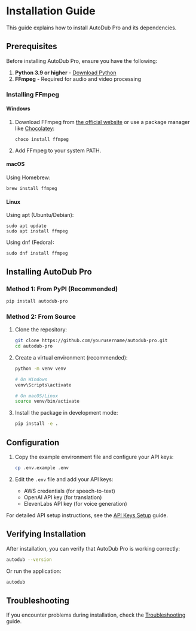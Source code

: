 # Installation Guide

This guide explains how to install AutoDub Pro and its dependencies.

## Prerequisites

Before installing AutoDub Pro, ensure you have the following:

1. **Python 3.9 or higher** - [Download Python](https://www.python.org/downloads/)
2. **FFmpeg** - Required for audio and video processing

### Installing FFmpeg

#### Windows
1. Download FFmpeg from [the official website](https://ffmpeg.org/download.html) or use a package manager like [Chocolatey](https://chocolatey.org/):
   ```
   choco install ffmpeg
   ```
2. Add FFmpeg to your system PATH.

#### macOS
Using Homebrew:
```
brew install ffmpeg
```

#### Linux
Using apt (Ubuntu/Debian):
```
sudo apt update
sudo apt install ffmpeg
```

Using dnf (Fedora):
```
sudo dnf install ffmpeg
```

## Installing AutoDub Pro

### Method 1: From PyPI (Recommended)

```bash
pip install autodub-pro
```

### Method 2: From Source

1. Clone the repository:
   ```bash
   git clone https://github.com/yourusername/autodub-pro.git
   cd autodub-pro
   ```

2. Create a virtual environment (recommended):
   ```bash
   python -m venv venv
   
   # On Windows
   venv\Scripts\activate
   
   # On macOS/Linux
   source venv/bin/activate
   ```

3. Install the package in development mode:
   ```bash
   pip install -e .
   ```

## Configuration

1. Copy the example environment file and configure your API keys:
   ```bash
   cp .env.example .env
   ```

2. Edit the `.env` file and add your API keys:
   - AWS credentials (for speech-to-text)
   - OpenAI API key (for translation)
   - ElevenLabs API key (for voice generation)

For detailed API setup instructions, see the [API Keys Setup](api-keys.md) guide.

## Verifying Installation

After installation, you can verify that AutoDub Pro is working correctly:

```bash
autodub --version
```

Or run the application:

```bash
autodub
```

## Troubleshooting

If you encounter problems during installation, check the [Troubleshooting](troubleshooting.md) guide. 